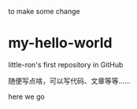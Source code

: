 to make some change

# my-hello-world
little-ron's first repository in GitHub

随便写点啥，可以写代码、文章等等……

here we go
